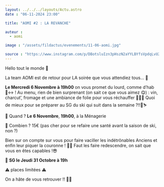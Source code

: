 ```yaml
---
layout: ../../../layouts/Actu.astro
date : "06-11-2024 23:00"

title: "AOMI #2 : LA REVANCHE"

auteur :
  - aomi

image : "/assets/fildactus/evenements/11-06-aomi.jpg"

source : "https://www.instagram.com/p/DBotsluIzn3pHszN2aYYLBYfsVpdqLvU2Ufv3Y0/"
---
```


Hello tout le monde 🤪

La team AOMI est de retour pour LA soirée que vous attendiez tous... 🫨

__Le Mercredi 6 Novembre à 19h00__ on vous promet du lourd, comme d’hab 🙂‍↔️ ! Au menu, rien de bien surprenant (on sait ce que vous aimez 😋) : vin, charcut’, fromage et une ambiance de folie pour vous réchauffer 🍷🧀🥖 Quoi de mieux pour se préparer au SG du ski qui suit dans la semaine ?!!🎿⛷️

🤝 Quand ? __Le 6 Novembre__, __19h00__, à la Ménagerie

🧐 Combien ? 15€ (pas cher pour se refaire une santé avant la saison de ski, non ?)

Bien sur on compte sur vous pour faire vaciller les indétrônables Anciens et enfin leur piquer la couronne ! 👑💥 Faut les faire redescendre, on sait que vous en êtes capables !😎

🚨 __SG le Jeudi 31 Octobre à 19h__

⚠️ places limitées ⚠️

On a hâte de vous retrouver !! 🍇🍷